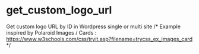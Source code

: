 # get_custom_logo_url
Get custom logo URL by ID in Wordpress single or multi site
/*
  Example inspired by Polaroid Images / Cards : https://www.w3schools.com/css/tryit.asp?filename=trycss_ex_images_card
*/
